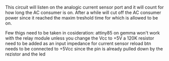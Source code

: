 This circuit will listen on the analogic current sensor port and it will count for how long the AC consumer is on.
After a while will cut off the AC consumer power since it reached the maxim treshold time for which is allowed to be on.

Few thigs need to be taken in cosideration:
 attiny85 on gemma won't work with the relay module unless you change the Vcc to +5V
 a 120K resistor need to be added as an input impedance for current sensor
 reload btn needs to be connected to +5Vcc since the pin is already pulled down by the rezistor and the led
  
